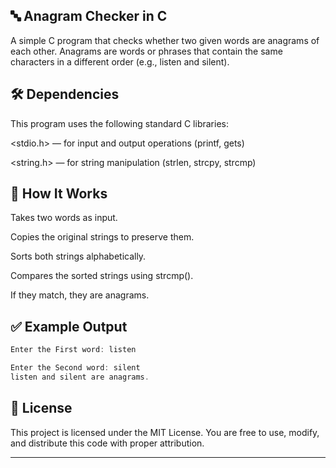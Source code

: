 ## 🔤 Anagram Checker in C
A simple C program that checks whether two given words are anagrams of each other. Anagrams are words or phrases that contain the same characters in a different order (e.g., listen and silent).

## 🛠 Dependencies
This program uses the following standard C libraries:

<stdio.h> — for input and output operations (printf, gets)

<string.h> — for string manipulation (strlen, strcpy, strcmp)

## 🚀 How It Works
Takes two words as input.

Copies the original strings to preserve them.

Sorts both strings alphabetically.

Compares the sorted strings using strcmp().

If they match, they are anagrams.

## ✅ Example Output
```c
Enter the First word: listen

Enter the Second word: silent
listen and silent are anagrams.
```

## 📄 License
This project is licensed under the MIT License. You are free to use, modify, and distribute this code with proper attribution.

----
